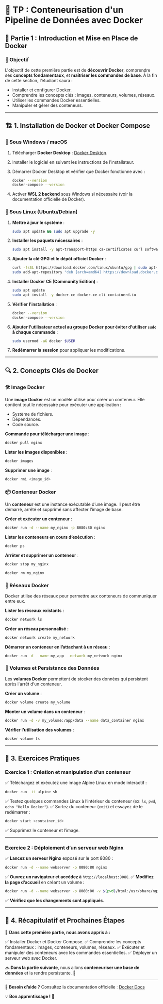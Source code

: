 # 🚀 TP : Conteneurisation d'un Pipeline de Données avec Docker

## 📌 Partie 1 : Introduction et Mise en Place de Docker

### 🎯 Objectif
L'objectif de cette première partie est de **découvrir Docker**, comprendre ses **concepts fondamentaux**, et **maîtriser les commandes de base**. À la fin de cette section, l’étudiant saura :
- Installer et configurer Docker.
- Comprendre les concepts clés : images, conteneurs, volumes, réseaux.
- Utiliser les commandes Docker essentielles.
- Manipuler et gérer des conteneurs.

---

## 🏗️ 1. Installation de Docker et Docker Compose

### 🔹 Sous Windows / macOS

1. Télécharger **Docker Desktop** : [Docker Desktop](https://www.docker.com/products/docker-desktop/).
2. Installer le logiciel en suivant les instructions de l'installateur.
3. Démarrer Docker Desktop et vérifier que Docker fonctionne avec :

   ```sh
   docker --version
   docker-compose --version
   ```

4. Activer **WSL 2 backend** sous Windows si nécessaire (voir la documentation officielle de Docker).

### 🔹 Sous Linux (Ubuntu/Debian)

1. **Mettre à jour le système** :
   ```sh
   sudo apt update && sudo apt upgrade -y
   ```
2. **Installer les paquets nécessaires** :
   ```sh
   sudo apt install -y apt-transport-https ca-certificates curl software-properties-common
   ```
3. **Ajouter la clé GPG et le dépôt officiel Docker** :
   ```sh
   curl -fsSL https://download.docker.com/linux/ubuntu/gpg | sudo apt-key add -
   sudo add-apt-repository "deb [arch=amd64] https://download.docker.com/linux/ubuntu $(lsb_release -cs) stable"
   ```
4. **Installer Docker CE (Community Edition)** :
   ```sh
   sudo apt update
   sudo apt install -y docker-ce docker-ce-cli containerd.io
   ```
5. **Vérifier l'installation** :
   ```sh
   docker --version
   docker-compose --version
   ```
6. **Ajouter l'utilisateur actuel au groupe Docker pour éviter d'utiliser `sudo` à chaque commande** :
   ```sh
   sudo usermod -aG docker $USER
   ```
7. **Redémarrer la session** pour appliquer les modifications.

---

## 🔍 2. Concepts Clés de Docker

### 🛠️ Image Docker

Une **image Docker** est un modèle utilisé pour créer un conteneur. Elle contient tout le nécessaire pour exécuter une application :

- Système de fichiers.
- Dépendances.
- Code source.

**Commande pour télécharger une image** :
```sh
docker pull nginx
```

**Lister les images disponibles** :
```sh
docker images
```

**Supprimer une image** :
```sh
docker rmi <image_id>
```

### 📦 Conteneur Docker

Un **conteneur** est une instance exécutable d’une image. Il peut être démarré, arrêté et supprimé sans affecter l’image de base.

**Créer et exécuter un conteneur** :
```sh
docker run -d --name my_nginx -p 8080:80 nginx
```

**Lister les conteneurs en cours d’exécution** :
```sh
docker ps
```

**Arrêter et supprimer un conteneur** :
```sh
docker stop my_nginx

docker rm my_nginx
```

### 🛜 Réseaux Docker

Docker utilise des réseaux pour permettre aux conteneurs de communiquer entre eux.

**Lister les réseaux existants** :
```sh
docker network ls
```

**Créer un réseau personnalisé** :
```sh
docker network create my_network
```

**Démarrer un conteneur en l’attachant à un réseau** :
```sh
docker run -d --name my_app --network my_network nginx
```

### 📂 Volumes et Persistance des Données

Les **volumes Docker** permettent de stocker des données qui persistent après l'arrêt d'un conteneur.

**Créer un volume** :
```sh
docker volume create my_volume
```

**Monter un volume dans un conteneur** :
```sh
docker run -d -v my_volume:/app/data --name data_container nginx
```

**Vérifier l’utilisation des volumes** :
```sh
docker volume ls
```

---

## 🚀 3. Exercices Pratiques

### Exercice 1 : Création et manipulation d’un conteneur

✅ Téléchargez et exécutez une image Alpine Linux en mode interactif :
```sh
docker run -it alpine sh
```
✅ Testez quelques commandes Linux à l’intérieur du conteneur (ex: `ls`, `pwd`, `echo "Hello Docker"`).
✅ Sortez du conteneur (`exit`) et essayez de le redémarrer :
```sh
docker start <container_id>
```
✅ Supprimez le conteneur et l’image.

---

### Exercice 2 : Déploiement d’un serveur web Nginx

✅ **Lancez un serveur Nginx** exposé sur le port 8080 :
```sh
docker run -d --name webserver -p 8080:80 nginx
```
✅ **Ouvrez un navigateur et accédez à** `http://localhost:8080`.
✅ **Modifiez la page d’accueil** en créant un volume :
```sh
docker run -d --name webserver -p 8080:80 -v $(pwd)/html:/usr/share/nginx/html nginx
```
✅ **Vérifiez que les changements sont appliqués**.

---

## 🎯 4. Récapitulatif et Prochaines Étapes

📌 **Dans cette première partie, nous avons appris à :**

✅ Installer Docker et Docker Compose.
✅ Comprendre les concepts fondamentaux : images, conteneurs, volumes, réseaux.
✅ Exécuter et manipuler des conteneurs avec les commandes essentielles.
✅ Déployer un serveur web avec Docker.

🔜 **Dans la partie suivante**, nous allons **conteneuriser une base de données** et la rendre persistante. 🚀

---

**📢 Besoin d’aide ?**
Consultez la documentation officielle : [Docker Docs](https://docs.docker.com/)

💡 **Bon apprentissage !** 🎉

